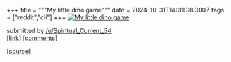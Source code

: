 +++
title = """My little dino game"""
date = 2024-10-31T14:31:38.000Z
tags = ["reddit","cli"]
+++
[![My little dino game](https://preview.redd.it/1gmpaip9r3yd1.png?width=640&crop=smart&auto=webp&s=acac143469a99697398dfc66df415577d2e9cb78 "My little dino game")](https://www.reddit.com/r/commandline/comments/1ggfxbm/my_little_dino_game/)

submitted by [/u/Spiritual\_Current\_54](https://www.reddit.com/user/Spiritual_Current_54)  
[\[link\]](https://i.redd.it/1gmpaip9r3yd1.png) [\[comments\]](https://www.reddit.com/r/commandline/comments/1ggfxbm/my_little_dino_game/)

[[source]](https://www.reddit.com/r/commandline/comments/1ggfxbm/my_little_dino_game/)
